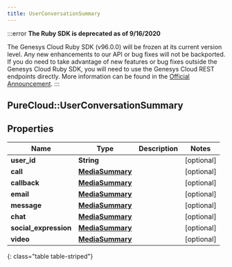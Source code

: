 ```yaml
---
title: UserConversationSummary
---
```


:::error
**The Ruby SDK is deprecated as of 9/16/2020**

The Genesys Cloud Ruby SDK (v96.0.0) will be frozen at its current version level. Any new enhancements to our API or bug fixes will not be backported. If you do need to take advantage of new features or bug fixes outside the Genesys Cloud Ruby SDK, you will need to use the Genesys Cloud REST endpoints directly. More information can be found in the [Official Announcement](https://developer.mypurecloud.com/forum/t/announcement-genesys-cloud-ruby-sdk-end-of-life/8850).
:::


## PureCloud::UserConversationSummary

## Properties

|Name | Type | Description | Notes|
|------------ | ------------- | ------------- | -------------|
| **user_id** | **String** |  | [optional] |
| **call** | [**MediaSummary**](MediaSummary.html) |  | [optional] |
| **callback** | [**MediaSummary**](MediaSummary.html) |  | [optional] |
| **email** | [**MediaSummary**](MediaSummary.html) |  | [optional] |
| **message** | [**MediaSummary**](MediaSummary.html) |  | [optional] |
| **chat** | [**MediaSummary**](MediaSummary.html) |  | [optional] |
| **social_expression** | [**MediaSummary**](MediaSummary.html) |  | [optional] |
| **video** | [**MediaSummary**](MediaSummary.html) |  | [optional] |
{: class="table table-striped"}


